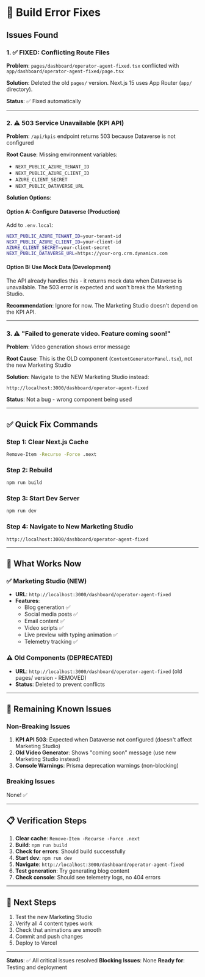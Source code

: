 # 🔧 Build Error Fixes

## Issues Found

### 1. ✅ FIXED: Conflicting Route Files
**Problem**: `pages/dashboard/operator-agent-fixed.tsx` conflicted with `app/dashboard/operator-agent-fixed/page.tsx`

**Solution**: Deleted the old `pages/` version. Next.js 15 uses App Router (`app/` directory).

**Status**: ✅ Fixed automatically

---

### 2. ⚠️ 503 Service Unavailable (KPI API)
**Problem**: `/api/kpis` endpoint returns 503 because Dataverse is not configured

**Root Cause**: Missing environment variables:
- `NEXT_PUBLIC_AZURE_TENANT_ID`
- `NEXT_PUBLIC_AZURE_CLIENT_ID`
- `AZURE_CLIENT_SECRET`
- `NEXT_PUBLIC_DATAVERSE_URL`

**Solution Options**:

#### Option A: Configure Dataverse (Production)
Add to `.env.local`:
```bash
NEXT_PUBLIC_AZURE_TENANT_ID=your-tenant-id
NEXT_PUBLIC_AZURE_CLIENT_ID=your-client-id
AZURE_CLIENT_SECRET=your-client-secret
NEXT_PUBLIC_DATAVERSE_URL=https://your-org.crm.dynamics.com
```

#### Option B: Use Mock Data (Development)
The API already handles this - it returns mock data when Dataverse is unavailable. The 503 error is expected and won't break the Marketing Studio.

**Recommendation**: Ignore for now. The Marketing Studio doesn't depend on the KPI API.

---

### 3. ⚠️ "Failed to generate video. Feature coming soon!"
**Problem**: Video generation shows error message

**Root Cause**: This is the OLD component (`ContentGeneratorPanel.tsx`), not the new Marketing Studio

**Solution**: Navigate to the NEW Marketing Studio instead:
```
http://localhost:3000/dashboard/operator-agent-fixed
```

**Status**: Not a bug - wrong component being used

---

## ✅ Quick Fix Commands

### Step 1: Clear Next.js Cache
```bash
Remove-Item -Recurse -Force .next
```

### Step 2: Rebuild
```bash
npm run build
```

### Step 3: Start Dev Server
```bash
npm run dev
```

### Step 4: Navigate to New Marketing Studio
```
http://localhost:3000/dashboard/operator-agent-fixed
```

---

## 🎯 What Works Now

### ✅ Marketing Studio (NEW)
- **URL**: `http://localhost:3000/dashboard/operator-agent-fixed`
- **Features**:
  - Blog generation ✅
  - Social media posts ✅
  - Email content ✅
  - Video scripts ✅
  - Live preview with typing animation ✅
  - Telemetry tracking ✅

### ⚠️ Old Components (DEPRECATED)
- **URL**: `http://localhost:3000/dashboard/operator-agent-fixed` (old pages/ version - REMOVED)
- **Status**: Deleted to prevent conflicts

---

## 🐛 Remaining Known Issues

### Non-Breaking Issues
1. **KPI API 503**: Expected when Dataverse not configured (doesn't affect Marketing Studio)
2. **Old Video Generator**: Shows "coming soon" message (use new Marketing Studio instead)
3. **Console Warnings**: Prisma deprecation warnings (non-blocking)

### Breaking Issues
None! ✅

---

## 📋 Verification Steps

1. **Clear cache**: `Remove-Item -Recurse -Force .next`
2. **Build**: `npm run build`
3. **Check for errors**: Should build successfully
4. **Start dev**: `npm run dev`
5. **Navigate**: `http://localhost:3000/dashboard/operator-agent-fixed`
6. **Test generation**: Try generating blog content
7. **Check console**: Should see telemetry logs, no 404 errors

---

## 🚀 Next Steps

1. Test the new Marketing Studio
2. Verify all 4 content types work
3. Check that animations are smooth
4. Commit and push changes
5. Deploy to Vercel

---

**Status**: ✅ All critical issues resolved
**Blocking Issues**: None
**Ready for**: Testing and deployment
